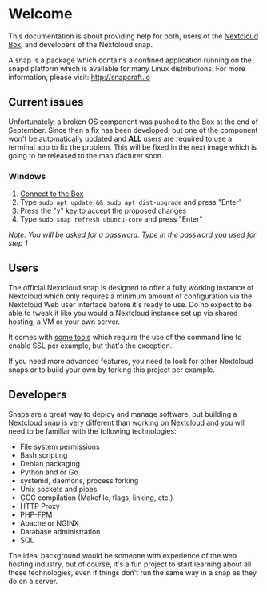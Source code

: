 # Welcome

This documentation is about providing help for both, users of the [Nextcloud Box](https://nextcloud.com/box), and developers of the Nextcloud snap.

A snap is a package which contains a confined application running on the snapd platform which is available for many Linux distributions. For more information, please visit: http://snapcraft.io

## Current issues

Unfortunately, a broken OS component was pushed to the Box at the end of September. Since then a fix has been developed, but one of the component won't be automatically updated and **ALL** users are required to use a terminal app to fix the problem. This will be fixed in the next image which is going to be released to the manufacturer soon.

### Windows

1. [Connect to the Box](https://github.com/nextcloud/nextcloud-snap/wiki/How-to-connect-to-the-Nextcloud-Box)
1. Type `sudo apt update && sudo apt dist-upgrade` and press "Enter"
1. Press the "y" key to accept the proposed changes
1. Type `sudo snap refresh ubuntu-core` and press "Enter"

*Note: You will be asked for a password. Type in the password you used for step 1*

## Users

The official Nextcloud snap is designed to offer a fully working instance of Nextcloud which only requires a minimum amount of configuration via the Nextcloud Web user interface before it's ready to use. Do no expect to be able to tweak it like you would a Nextcloud instance set up via shared hosting, a VM or your own server.

It comes with [some tools](https://github.com/nextcloud/nextcloud-snap/wiki/Included-CLI-utilities) which require the use of the command line to enable SSL per example, but that's the exception.

If you need more advanced features, you need to look for other Nextcloud snaps or to build your own by forking this project per example.

## Developers

Snaps are a great way to deploy and manage software, but building a Nextcloud snap is very different than working on Nextcloud and you will need to be familiar with the following technologies:

* File system permissions
* Bash scripting
* Debian packaging
* Python and or Go
* systemd, daemons, process forking
* Unix sockets and pipes
* GCC compilation (Makefile, flags, linking, etc.)
* HTTP Proxy
* PHP-FPM
* Apache or NGINX
* Database administration
* SQL

The ideal background would be someone with experience of the web hosting industry, but of course, it's a fun project to start learning about all these technologies, even if things don't run the same way in a snap as they do on a server.


